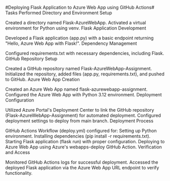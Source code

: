#Deploying Flask Application to Azure Web App using GitHub Actions#
Tasks Performed
Directory and Environment Setup

Created a directory named Flask-AzureWebApp.
Activated a virtual environment for Python using venv.
Flask Application Development

Developed a Flask application (app.py) with a basic endpoint returning "Hello, Azure Web App with Flask!".
Dependency Management

Configured requirements.txt with necessary dependencies, including Flask.
GitHub Repository Setup

Created a GitHub repository named Flask-AzureWebApp-Assignment.
Initialized the repository, added files (app.py, requirements.txt), and pushed to GitHub.
Azure Web App Creation

Created an Azure Web App named flask-azurewebapp-assignment.
Configured the Azure Web App with Python 3.12 environment.
Deployment Configuration

Utilized Azure Portal's Deployment Center to link the GitHub repository (Flask-AzureWebApp-Assignment) for automated deployment.
Configured deployment settings to deploy from main branch.
Deployment Process

GitHub Actions Workflow (deploy.yml) configured for:
Setting up Python environment.
Installing dependencies (pip install -r requirements.txt).
Starting Flask application (flask run) with proper configuration.
Deploying to Azure Web App using Azure's webapps-deploy GitHub Action.
Verification and Access

Monitored GitHub Actions logs for successful deployment.
Accessed the deployed Flask application via the Azure Web App URL endpoint to verify functionality.
